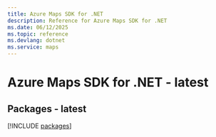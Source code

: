 ```yaml
---
title: Azure Maps SDK for .NET
description: Reference for Azure Maps SDK for .NET
ms.date: 06/12/2025
ms.topic: reference
ms.devlang: dotnet
ms.service: maps
---
```

# Azure Maps SDK for .NET - latest
## Packages - latest
[!INCLUDE [packages](maps-index.md)]